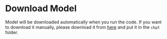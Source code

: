 # Download Model

Model will be downloaded automatically when you run the code. If you want to download it manually, please download it from [here](https://docsaidlab.com/s/EpCRaBq6KxPaQNa) and put it in the `ckpt` folder.
